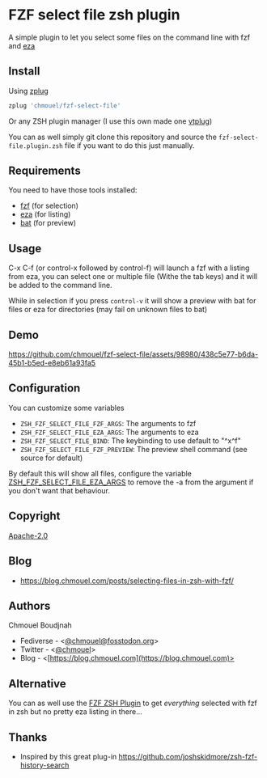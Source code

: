 # FZF select file zsh plugin

A simple plugin to let you select some files on the command line with fzf and [eza](https://github.com/eza-community/eza)

## Install

Using [zplug](https://github.com/zplug/zplug)

```sh
zplug 'chmouel/fzf-select-file'
```

Or any ZSH plugin manager (I use this own made one
[vtplug](https://blog.chmouel.com/2022/03/18/vtplug-a-very-dumb-and-tiny-zsh-plugin-manager/))

You can as well simply git clone this repository and source the
`fzf-select-file.plugin.zsh` file if you want to do this just manually.

## Requirements

You need to have those tools installed:

- [fzf](https://github.com/junegunn/fzf) (for selection)
- [eza](https://github.com/eza-community/eza) (for listing)
- [bat](https://github.com/sharkdp/bat) (for preview)

## Usage

C-x C-f (or control-x followed by control-f) will launch a fzf with a listing
from eza, you can select one or multiple file (Withe the tab keys) and it will
be added to the command line.

While in selection if you press `control-v` it will show a preview with bat for
files or eza for directories (may fail on unknown files to bat)

## Demo

https://github.com/chmouel/fzf-select-file/assets/98980/438c5e77-b6da-45b1-b5ed-e8eb61a93fa5

## Configuration

You can customize some variables

- `ZSH_FZF_SELECT_FILE_FZF_ARGS`: The arguments to fzf
- `ZSH_FZF_SELECT_FILE_EZA_ARGS`: The arguments to eza
- `ZSH_FZF_SELECT_FILE_BIND`: The keybinding to use default to "^x^f"
- `ZSH_FZF_SELECT_FILE_FZF_PREVIEW`: The preview shell command (see source for default)

By default this will show all files, configure the variable [ZSH_FZF_SELECT_FILE_EZA_ARGS](https://github.com/chmouel/fzf-select-file/blob/e9f688fb21c21bb0990e726d6ec8cfb973fc79c4/fzf-select-file.plugin.zsh#L8) to remove the -a from the argument if you don't want that behaviour.

## Copyright

[Apache-2.0](./LICENSE)

## Blog

- <https://blog.chmouel.com/posts/selecting-files-in-zsh-with-fzf/>

## Authors

Chmouel Boudjnah

- Fediverse - <[@chmouel@fosstodon.org](https://fosstodon.org/@chmouel)>
- Twitter - <[@chmouel](https://twitter.com/chmouel)>
- Blog - <[https://blog.chmouel.com](https://blog.chmouel.com)>

## Alternative

You can as well use the [FZF ZSH
Plugin](https://github.com/unixorn/fzf-zsh-plugin) to get _everything_ selected
with fzf in zsh but no pretty eza listing in there...

## Thanks

- Inspired by this great plug-in <https://github.com/joshskidmore/zsh-fzf-history-search>
